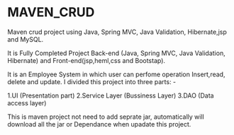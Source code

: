 # MAVEN_CRUD


Maven crud project using Java,  Spring MVC, Java Validation, Hibernate,jsp and MySQL.

It is Fully Completed Project Back-end (Java,  Spring MVC, Java Validation, Hibernate)
and Front-end(jsp,heml,css and Bootstap).

It is an Employee System in which user can perfome operation Insert,read, delete and update.
I divided this project into three parts: -

1.UI (Presentation part)    2.Service Layer (Bussiness Layer)    3.DAO  (Data access layer)

This is maven project not need to add seprate jar, automatically will  download all the jar or Dependance when upadate this project. 






